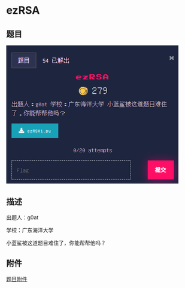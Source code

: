# ezRSA

## 题目

![题目](images/题目.png)

## 描述

出题人：g0at

学校：广东海洋大学

小蓝鲨被这道题目难住了，你能帮帮他吗？

## 附件

[题目附件](files/ezRSA1.py)